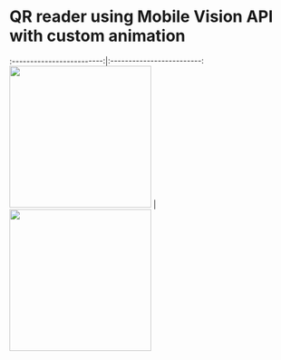 # QR reader using Mobile Vision API with custom animation

:-------------------------:|:-------------------------:
<img src="https://raw.githubusercontent.com/limnid/android-widget/main/misc/6ad58cc3af.gif" width="250">  |  <img src="https://raw.githubusercontent.com/limnid/android-widget/main/misc/16e8615cb2.gif" width="250">